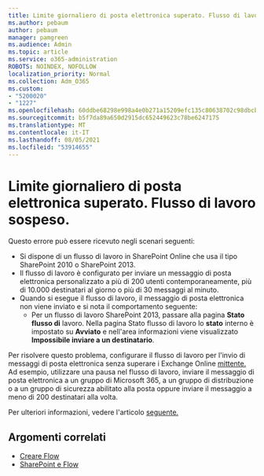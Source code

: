 ```yaml
---
title: Limite giornaliero di posta elettronica superato. Flusso di lavoro sospeso.
ms.author: pebaum
author: pebaum
manager: pamgreen
ms.audience: Admin
ms.topic: article
ms.service: o365-administration
ROBOTS: NOINDEX, NOFOLLOW
localization_priority: Normal
ms.collection: Adm_O365
ms.custom:
- "5200020"
- "1227"
ms.openlocfilehash: 60ddbe68298e998a4e0b271a15209efc135c80638702c98dbcb3e0b2f1554860
ms.sourcegitcommit: b5f7da89a650d2915dc652449623c78be6247175
ms.translationtype: MT
ms.contentlocale: it-IT
ms.lasthandoff: 08/05/2021
ms.locfileid: "53914655"
---
```

# <a name="daily-email-limit-exceeded-workflow-is-suspended"></a>Limite giornaliero di posta elettronica superato. Flusso di lavoro sospeso.

Questo errore può essere ricevuto negli scenari seguenti:

- Si dispone di un flusso di lavoro in SharePoint Online che usa il tipo SharePoint 2010 o SharePoint 2013.
- Il flusso di lavoro è configurato per inviare un messaggio di posta elettronica personalizzato a più di 200 utenti contemporaneamente, più di 10.000 destinatari al giorno o più di 30 messaggi al minuto.
- Quando si esegue il flusso di lavoro, il messaggio di posta elettronica non viene inviato e si nota il comportamento seguente:
    - Per un flusso di lavoro SharePoint 2013, passare alla pagina **Stato flusso di** lavoro. Nella pagina Stato flusso di lavoro lo **stato** interno è impostato su **Avviato** e nell'area informazioni viene visualizzato **Impossibile inviare a un destinatario**.

Per risolvere questo problema, configurare il flusso di lavoro per l'invio di messaggi di posta elettronica senza superare i Exchange Online [mittente.](https://docs.microsoft.com/office365/servicedescriptions/exchange-online-service-description/exchange-online-limits#recipientlimits) Ad esempio, utilizzare una pausa nel flusso di lavoro, inviare il messaggio di posta elettronica a un gruppo di Microsoft 365, a un gruppo di distribuzione o a un gruppo di sicurezza abilitato alla posta oppure inviare il messaggio a meno di 200 destinatari alla volta.


Per ulteriori informazioni, vedere l'articolo [seguente.](https://support.microsoft.com/help/3150442/daily-email-limit-has-exceeded-and-your-workflow-has-been-suspended-or)

## <a name="related-topics"></a>Argomenti correlati
- [Creare Flow](https://support.office.com/article/Create-a-flow-for-a-list-or-library-in-SharePoint-Online-or-OneDrive-for-Business-a9c3e03b-0654-46af-a254-20252e580d01) 
- [SharePoint e Flow](https://flow.microsoft.com/blog/sharepoint-and-flow/) 